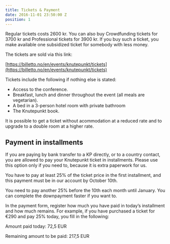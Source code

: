 ```yaml
---
title: Tickets & Payment
date: 2016-11-01 23:50:00 Z
position: 1
---
```


Regular tickets costs 2600 kr. You can also buy Crowdfunding tickets for 3700 kr and Professional tickets for 3900 kr. If you buy such a ticket, you make available one subsidized ticket for somebody with less money.

The tickets are sold via this link:

[https://billetto.no/en/events/knutepunkt/tickets](https://billetto.no/en/events/knutepunkt/tickets)

Tickets include the following if nothing else is stated:

* Access to the conference.
* Breakfast, lunch and dinner throughout the event (all meals are vegetarian).
* A bed in a 3-person hotel room with private bathroom
* The Knutepunkt book.

It is possible to get a ticket without acommodation at a reduced rate and to upgrade to a double room at a higher rate.

## Payment in installments

If you are paying by bank transfer to a KP directly, or to a country contact, you are allowed to pay your Knutepunkt ticket in installments. Please use this option only if you need to, because it is extra paperwork for us.

You have to pay at least 25% of the ticket price in the first installment, and this payment must be in our account by October 10th.

You need to pay another 25% before the 10th each month until January. You can complete the downpayment faster if you want to.

In the payment form, register how much you have paid in today’s installment and how much remains. For example, if you have purchased a ticket for €290 and pay 25% today, you fill in the following:

Amount paid today: 72,5 EUR

Remaining amount to be paid: 217,5 EUR
